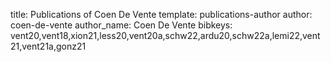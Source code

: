 title: Publications of Coen De Vente
template: publications-author
author: coen-de-vente
author_name: Coen De Vente
bibkeys: vent20,vent18,xion21,less20,vent20a,schw22,ardu20,schw22a,lemi22,vent21,vent21a,gonz21